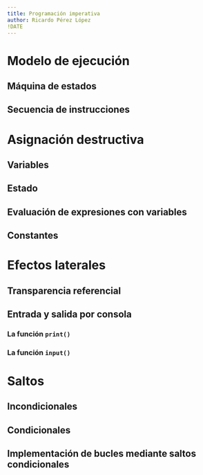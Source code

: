 ```yaml
---
title: Programación imperativa
author: Ricardo Pérez López
!DATE
---
```


# Modelo de ejecución

## Máquina de estados

## Secuencia de instrucciones

# Asignación destructiva

## Variables

## Estado

## Evaluación de expresiones con variables

## Constantes

# Efectos laterales

## Transparencia referencial

## Entrada y salida por consola

### La función `print()`

### La función `input()`

# Saltos

## Incondicionales

## Condicionales

## Implementación de bucles mediante saltos condicionales

